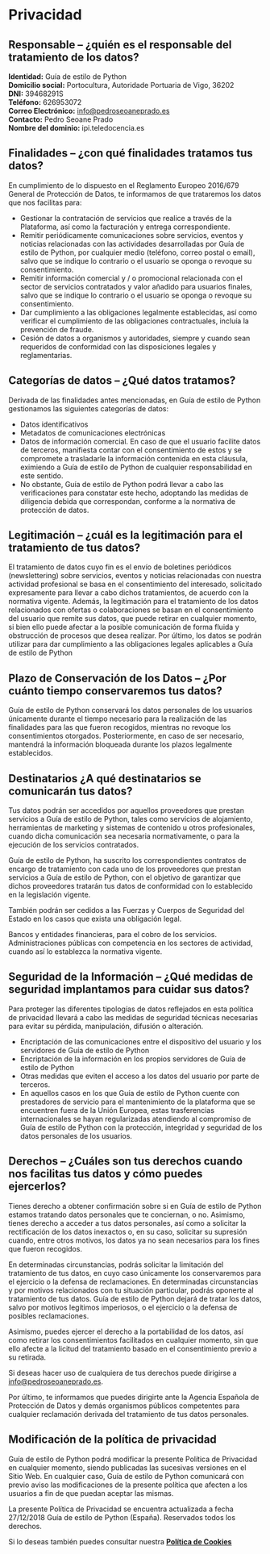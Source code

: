 # Privacidad

## Responsable – ¿quién es el responsable del tratamiento de los datos?

**Identidad:** Guía de estilo de Python   
**Domicilio social:** Portocultura, Autoridade Portuaria de Vigo, 36202   
**DNI:** 39468291S   
**Teléfono:** 626953072   
**Correo Electrónico:** info@pedroseoaneprado.es   
**Contacto:** Pedro Seoane Prado   
**Nombre del dominio:** ipi.teledocencia.es

## Finalidades – ¿con qué finalidades tratamos tus datos?

En cumplimiento de lo dispuesto en el Reglamento Europeo 2016/679 General de Protección de Datos, te informamos de que trataremos los datos que nos facilitas para:

* Gestionar la contratación de servicios que realice a través de la Plataforma, así como la facturación y entrega correspondiente.
* Remitir periódicamente comunicaciones sobre servicios, eventos y noticias relacionadas con las actividades desarrolladas por Guía de estilo de Python, por cualquier medio \(teléfono, correo postal o email\), salvo que se indique lo contrario o el usuario se oponga o revoque su consentimiento.
* Remitir información comercial y / o promocional relacionada con el sector de servicios contratados y valor añadido para usuarios finales, salvo que se indique lo contrario o el usuario se oponga o revoque su consentimiento.
* Dar cumplimiento a las obligaciones legalmente establecidas, así como verificar el cumplimiento de las obligaciones contractuales, incluía la prevención de fraude.
* Cesión de datos a organismos y autoridades, siempre y cuando sean requeridos de conformidad con las disposiciones legales y reglamentarias.

## Categorías de datos – ¿Qué datos tratamos?

Derivada de las finalidades antes mencionadas, en Guía de estilo de Python gestionamos las siguientes categorías de datos:

* Datos identificativos
* Metadatos de comunicaciones electrónicas
* Datos de información comercial. En caso de que el usuario facilite datos de terceros, manifiesta contar con el consentimiento de estos y se compromete a trasladarle la información contenida en esta cláusula, eximiendo a Guía de estilo de Python de cualquier responsabilidad en este sentido.
* No obstante, Guía de estilo de Python podrá llevar a cabo las verificaciones para constatar este hecho, adoptando las medidas de diligencia debida que correspondan, conforme a la normativa de protección de datos.

## Legitimación – ¿cuál es la legitimación para el tratamiento de tus datos?

El tratamiento de datos cuyo fin es el envío de boletines periódicos \(newslettering\) sobre servicios, eventos y noticias relacionadas con nuestra actividad profesional se basa en el consentimiento del interesado, solicitado expresamente para llevar a cabo dichos tratamientos, de acuerdo con la normativa vigente. Además, la legitimación para el tratamiento de los datos relacionados con ofertas o colaboraciones se basan en el consentimiento del usuario que remite sus datos, que puede retirar en cualquier momento, si bien ello puede afectar a la posible comunicación de forma fluida y obstrucción de procesos que desea realizar. Por último, los datos se podrán utilizar para dar cumplimiento a las obligaciones legales aplicables a Guía de estilo de Python

## Plazo de Conservación de los Datos – ¿Por cuánto tiempo conservaremos tus datos?

Guía de estilo de Python conservará los datos personales de los usuarios únicamente durante el tiempo necesario para la realización de las finalidades para las que fueron recogidos, mientras no revoque los consentimientos otorgados. Posteriormente, en caso de ser necesario, mantendrá la información bloqueada durante los plazos legalmente establecidos.

## Destinatarios ¿A qué destinatarios se comunicarán tus datos?

Tus datos podrán ser accedidos por aquellos proveedores que prestan servicios a Guía de estilo de Python, tales como servicios de alojamiento, herramientas de marketing y sistemas de contenido u otros profesionales, cuando dicha comunicación sea necesaria normativamente, o para la ejecución de los servicios contratados.

Guía de estilo de Python, ha suscrito los correspondientes contratos de encargo de tratamiento con cada uno de los proveedores que prestan servicios a Guía de estilo de Python, con el objetivo de garantizar que dichos proveedores tratarán tus datos de conformidad con lo establecido en la legislación vigente.

También podrán ser cedidos a las Fuerzas y Cuerpos de Seguridad del Estado en los casos que exista una obligación legal.

Bancos y entidades financieras, para el cobro de los servicios. Administraciones públicas con competencia en los sectores de actividad, cuando así lo establezca la normativa vigente.

## Seguridad de la Información – ¿Qué medidas de seguridad implantamos para cuidar sus datos?

Para proteger las diferentes tipologías de datos reflejados en esta política de privacidad llevará a cabo las medidas de seguridad técnicas necesarias para evitar su pérdida, manipulación, difusión o alteración.

* Encriptación de las comunicaciones entre el dispositivo del usuario y los servidores de Guía de estilo de Python
* Encriptación de la información en los propios servidores de Guía de estilo de Python
* Otras medidas que eviten el acceso a los datos del usuario por parte de terceros.
* En aquellos casos en los que Guía de estilo de Python cuente con prestadores de servicio para el mantenimiento de la plataforma que se encuentren fuera de la Unión Europea, estas trasferencias internacionales se hayan regularizadas atendiendo al compromiso de Guía de estilo de Python con la protección, integridad y seguridad de los datos personales de los usuarios.

## Derechos – ¿Cuáles son tus derechos cuando nos facilitas tus datos y cómo puedes ejercerlos?

Tienes derecho a obtener confirmación sobre si en Guía de estilo de Python estamos tratando datos personales que te conciernan, o no. Asimismo, tienes derecho a acceder a tus datos personales, así como a solicitar la rectificación de los datos inexactos o, en su caso, solicitar su supresión cuando, entre otros motivos, los datos ya no sean necesarios para los fines que fueron recogidos.

En determinadas circunstancias, podrás solicitar la limitación del tratamiento de tus datos, en cuyo caso únicamente los conservaremos para el ejercicio o la defensa de reclamaciones. En determinadas circunstancias y por motivos relacionados con tu situación particular, podrás oponerte al tratamiento de tus datos. Guía de estilo de Python dejará de tratar los datos, salvo por motivos legítimos imperiosos, o el ejercicio o la defensa de posibles reclamaciones.

Asimismo, puedes ejercer el derecho a la portabilidad de los datos, así como retirar los consentimientos facilitados en cualquier momento, sin que ello afecte a la licitud del tratamiento basado en el consentimiento previo a su retirada.

Si deseas hacer uso de cualquiera de tus derechos puede dirigirse a [info@pedroseoaneprado.es](mailto:info@pedroseoaneprado.es).

Por último, te informamos que puedes dirigirte ante la Agencia Española de Protección de Datos y demás organismos públicos competentes para cualquier reclamación derivada del tratamiento de tus datos personales.

## Modificación de la política de privacidad

Guía de estilo de Python podrá modificar la presente Política de Privacidad en cualquier momento, siendo publicadas las sucesivas versiones en el Sitio Web. En cualquier caso, Guía de estilo de Python comunicará con previo aviso las modificaciones de la presente política que afecten a los usuarios a fin de que puedan aceptar las mismas.

La presente Política de Privacidad se encuentra actualizada a fecha 27/12/2018 Guía de estilo de Python \(España\). Reservados todos los derechos.

Si lo deseas también puedes consultar nuestra [**Política de Cookies**](https://ipi.teledocencia.es/legal/cookies)

